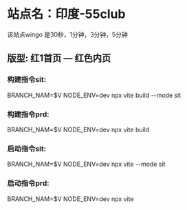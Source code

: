 # 站点名：印度-55club
该站点wingo 是30秒，1分钟，3分钟，5分钟
## 版型: 红1首页 — 红色内页

### 构建指令sit:
BRANCH_NAM=$V NODE_ENV=dev npx vite build --mode sit

### 构建指令prd:
BRANCH_NAM=$V NODE_ENV=dev npx vite build

### 启动指令sit:
BRANCH_NAM=$V NODE_ENV=dev npx vite --mode sit

### 启动指令prd:
BRANCH_NAM=$V NODE_ENV=dev npx vite